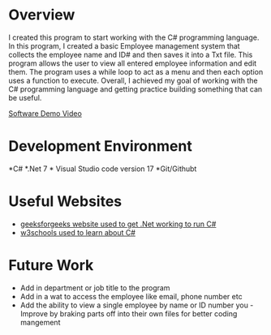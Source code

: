 # Overview
I created this program to start working with the C# programming language. In this program, I created a basic Employee management system that collects the employee name and ID# and then saves it into a Txt file. This program allows the user to view all entered employee information and edit them. The program uses a while loop to act as a menu and then each option uses a function to execute. Overall, I achieved my goal of working with the C# programming language and getting practice building something that can be useful. 

[Software Demo Video](http://youtube.link.goes.here)

# Development Environment

*C# *.Net 7 * Visual Studio code version 17 *Git/Githubt 

# Useful Websites

- [geeksforgeeks website used to get .Net working to run C#](https://www.geeksforgeeks.org/setting-environment-c-sharp/)
- [w3schools used to learn about C#](https://www.w3schools.com/cs/index.php)
# Future Work

- Add in department or job title to the program
- Add in a wat to access the employee like email, phone number etc
- Add the ability to view a single employee by name or ID number 
you - Improve by braking parts off into their own files for better coding mangement
